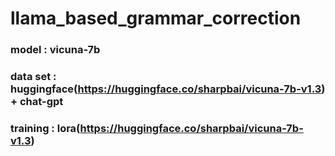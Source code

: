 # llama_based_grammar_correction

### model : vicuna-7b

### data set : huggingface(https://huggingface.co/sharpbai/vicuna-7b-v1.3) + chat-gpt

### training : lora(https://huggingface.co/sharpbai/vicuna-7b-v1.3)
